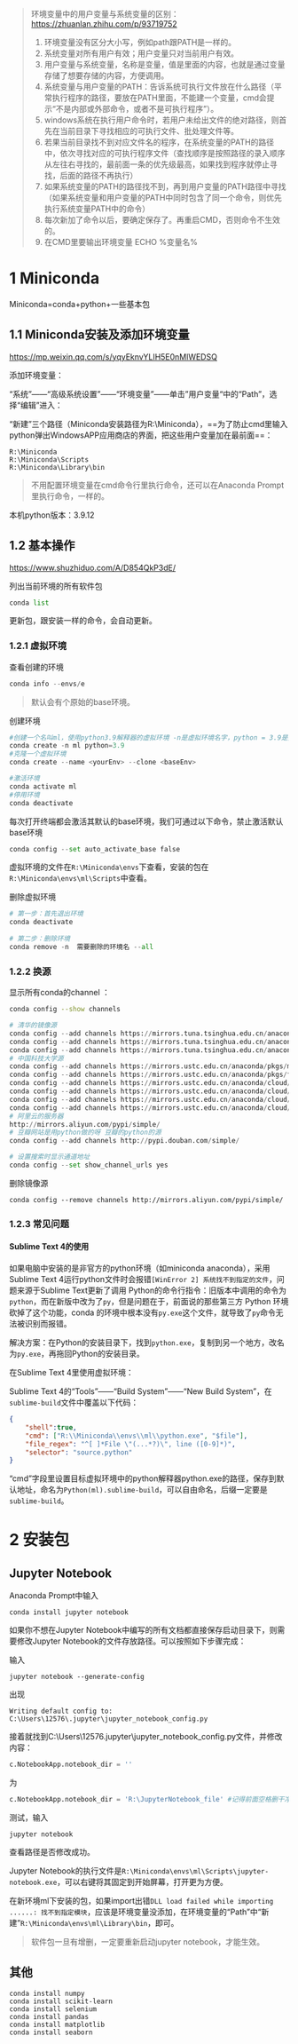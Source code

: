 >环境变量中的用户变量与系统变量的区别：https://zhuanlan.zhihu.com/p/93719752
>
>1. 环境变量没有区分大小写，例如path跟PATH是一样的。
>2. 系统变量对所有用户有效；用户变量只对当前用户有效。
>3. 用户变量与系统变量，名称是变量，值是里面的内容，也就是通过变量存储了想要存储的内容，方便调用。
>4. 系统变量与用户变量的PATH：告诉系统可执行文件放在什么路径（平常执行程序的路径，要放在PATH里面，不能建一个变量，cmd会提示“不是内部或外部命令，或者不是可执行程序”）。
>5. windows系统在执行用户命令时，若用户未给出文件的绝对路径，则首先在当前目录下寻找相应的可执行文件、批处理文件等。
>6. 若果当前目录找不到对应文件名的程序，在系统变量的PATH的路径中，依次寻找对应的可执行程序文件（查找顺序是按照路径的录入顺序从左往右寻找的，最前面一条的优先级最高，如果找到程序就停止寻找，后面的路径不再执行）
>7. 如果系统变量的PATH的路径找不到，再到用户变量的PATH路径中寻找（如果系统变量和用户变量的PATH中同时包含了同一个命令，则优先执行系统变量PATH中的命令）
>8. 每次新加了命令以后，要确定保存了。再重启CMD，否则命令不生效的。
>9. 在CMD里要输出环境变量 ECHO %变量名%



# 1 Miniconda

Miniconda=conda+python+一些基本包

## 1.1 Miniconda安装及添加环境变量

https://mp.weixin.qq.com/s/yqyEknvYLIH5E0nMlWEDSQ

添加环境变量：

“系统”——“高级系统设置”——“环境变量”——单击”用户变量“中的“Path”，选择“编辑”进入：

“新建”三个路径（Miniconda安装路径为R:\Miniconda），==为了防止cmd里输入python弹出WindowsAPP应用商店的界面，把这些用户变量加在最前面==：

```
R:\Miniconda
R:\Miniconda\Scripts
R:\Miniconda\Library\bin
```

> 不用配置环境变量在cmd命令行里执行命令，还可以在Anaconda Prompt里执行命令，一样的。

本机python版本：3.9.12

## 1.2 基本操作

https://www.shuzhiduo.com/A/D854QkP3dE/

列出当前环境的所有软件包

```python
conda list
```

更新包，跟安装一样的命令，会自动更新。

### 1.2.1 虚拟环境

查看创建的环境

```python
conda info --envs/e
```

> 默认会有个原始的base环境。

创建环境

```python
#创建一个名叫ml，使用python3.9解释器的虚拟环境 -n是虚拟环境名字，python = 3.9是指定特定版本，若不指定，则安装原有miniconda版本的python解释器
conda create -n ml python=3.9
#克隆一个虚拟环境
conda create --name <yourEnv> --clone <baseEnv>

#激活环境
conda activate ml
#停用环境
conda deactivate
```

每次打开终端都会激活其默认的base环境，我们可通过以下命令，禁止激活默认base环境

```python
conda config --set auto_activate_base false
```

虚拟环境的文件在```R:\Miniconda\envs```下查看，安装的包在```R:\Miniconda\envs\ml\Scripts```中查看。

删除虚拟环境

```python
# 第一步：首先退出环境
conda deactivate
 
# 第二步：删除环境
conda remove -n  需要删除的环境名 --all
```

### 1.2.2 换源

显示所有conda的channel ：

```bash
conda config --show channels
```

```python
# 清华的镜像源
conda config --add channels https://mirrors.tuna.tsinghua.edu.cn/anaconda/pkgs/free/
conda config --add channels https://mirrors.tuna.tsinghua.edu.cn/anaconda/cloud/conda-forge
conda config --add channels https://mirrors.tuna.tsinghua.edu.cn/anaconda/cloud/msys2/
# 中国科技大学源
conda config --add channels https://mirrors.ustc.edu.cn/anaconda/pkgs/main/
conda config --add channels https://mirrors.ustc.edu.cn/anaconda/pkgs/free/
conda config --add channels https://mirrors.ustc.edu.cn/anaconda/cloud/conda-forge/
conda config --add channels https://mirrors.ustc.edu.cn/anaconda/cloud/msys2/
conda config --add channels https://mirrors.ustc.edu.cn/anaconda/cloud/bioconda/
conda config --add channels https://mirrors.ustc.edu.cn/anaconda/cloud/menpo/
# 阿里云的服务器
http://mirrors.aliyun.com/pypi/simple/
# 豆瓣网站是用python做的呀 豆瓣的python的源
conda config --add channels http://pypi.douban.com/simple/
```

```python
# 设置搜索时显示通道地址
conda config --set show_channel_urls yes
```

删除镜像源

```
conda config --remove channels http://mirrors.aliyun.com/pypi/simple/
```

### 1.2.3 常见问题

#### Sublime Text 4的使用

如果电脑中安装的是非官方的python环境（如miniconda anaconda），采用Sublime Text 4运行python文件时会报错```[WinError 2] 系统找不到指定的文件```，问题来源于Sublime Text更新了调用 Python的命令行指令：旧版本中调用的命令为`python`，而在新版中改为了`py`，但是问题在于，前面说的那些第三方 Python 环境砍掉了这个功能，conda 的环境中根本没有`py.exe`这个文件，就导致了`py`命令无法被识别而报错。

解决方案：在Python的安装目录下，找到`python.exe`，复制到另一个地方，改名为`py.exe`，再拖回Python的安装目录。

在Sublime Text 4里使用虚拟环境：

Sublime Text 4的“Tools”——“Build System”——“New Build System”，在`sublime-build`文件中覆盖以下代码：

```json
{
    "shell":true,
    "cmd": ["R:\\Miniconda\\envs\\ml\\python.exe", "$file"],
    "file_regex": "^[ ]*File \"(...*?)\", line ([0-9]*)",
    "selector": "source.python"
}
```

“cmd”字段里设置目标虚拟环境中的python解释器python.exe的路径，保存到默认地址，命名为`Python(ml).sublime-build`，可以自由命名，后缀一定要是`sublime-build`。

# 2 安装包

## Jupyter Notebook

Anaconda Prompt中输入

```
conda install jupyter notebook
```

如果你不想在Jupyter Notebook中编写的所有文档都直接保存启动目录下，则需要修改Jupyter Notebook的文件存放路径。可以按照如下步骤完成：

输入

```
jupyter notebook --generate-config
```

出现

```
Writing default config to: C:\Users\12576\.jupyter\jupyter_notebook_config.py
```

接着就找到C:\Users\12576\.jupyter\jupyter_notebook_config.py文件，并修改内容：

```python
c.NotebookApp.notebook_dir = ''
```

为

```python
c.NotebookApp.notebook_dir = 'R:\JupyterNotebook_file' #记得前面空格删干净
```

测试，输入

```
jupyter notebook
```

查看路径是否修改成功。

Jupyter Notebook的执行文件是```R:\Miniconda\envs\ml\Scripts\jupyter-notebook.exe```，可以右键将其固定到开始屏幕，打开更为方便。

在新环境ml下安装的包，如果import出错```DLL load failed while importing ......: 找不到指定模块```，应该是环境变量没添加，在环境变量的“Path”中“新建”```R:\Miniconda\envs\ml\Library\bin```，即可。

> 软件包一旦有增删，一定要重新启动jupyter notebook，才能生效。

## 其他

```
conda install numpy
conda install scikit-learn
conda install selenium
conda install pandas
conda install matplotlib
conda install seaborn
```
